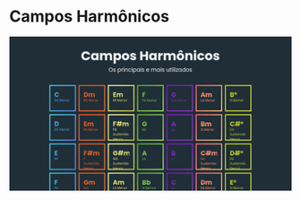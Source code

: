 # Campos Harmônicos


[![image](/images/tela.png)](https://walterpaulo.github.io/campos-harmonicos/)
